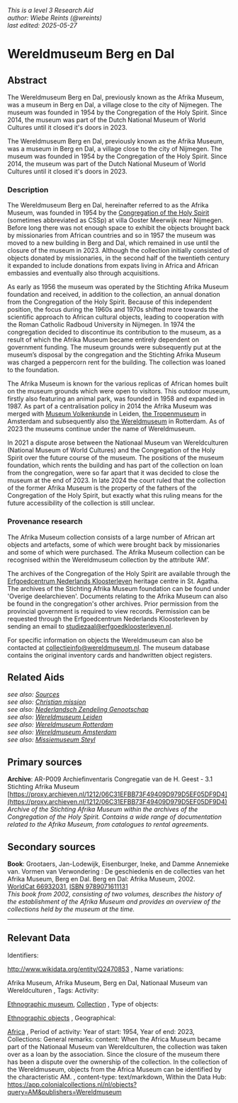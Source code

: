 
_This is a level 3 Research Aid_  
_author: Wiebe Reints (@wreints)_  
_last edited: 2025-05-27_  

# Wereldmuseum Berg en Dal


## Abstract

The Wereldmuseum Berg en Dal, previously known as the Afrika Museum, was a museum in Berg en Dal, a village close to the city of Nijmegen. The museum was founded in 1954 by the Congregation of the Holy Spirit. Since 2014, the museum was part of the Dutch National Museum of World Cultures until it closed it's doors in 2023.

The Wereldmuseum Berg en Dal, previously known as the Afrika Museum, was a museum in Berg en Dal, a village close to the city of Nijmegen. The museum was founded in 1954 by the Congregation of the Holy Spirit. Since 2014, the museum was part of the Dutch National Museum of World Cultures until it closed it's doors in 2023. 

### Description

The Wereldmuseum Berg en Dal, hereinafter referred to as the Afrika Museum, was founded in 1954 by the [Congregation of the Holy Spirit](https://missie-geest.nl/) (sometimes abbreviated as CSSp) at villa Ooster Meerwijk near Nijmegen. Before long there was not enough space to exhibit the objects brought back by missionaries from African countries and so in 1957 the museum was moved to a new building in Berg and Dal, which remained in use until the closure of the museum in 2023. Although the collection initially consisted of objects donated by missionaries, in the second half of the twentieth century it expanded to include donations from expats living in Africa and African embassies and eventually also through acquisitions. 

As early as 1956 the museum was operated by the Stichting Afrika Museum foundation and received, in addition to the collection, an annual donation from the Congregation of the Holy Spirit. Because of this independent position, the focus during the 1960s and 1970s shifted more towards the scientific approach to African cultural objects, leading to cooperation with the Roman Catholic Radboud University in Nijmegen. In 1974 the congregation decided to discontinue its contribution to the museum, as a result of which the Afrika Museum became entirely dependent on government funding. The museum grounds were subsequently put at the museum’s disposal by the congregation and the Stichting Afrika Museum was charged a peppercorn rent for the building. The collection was loaned to the foundation. 

The Afrika Museum is known for the various replicas of African homes built on the museum grounds which were open to visitors. This outdoor museum, firstly also featuring an animal park, was founded in 1958 and expanded in 1987. As part of a centralisation policy  in 2014  the Afrika Museum was merged with [Museum Volkenkunde](https://app.colonialcollections.nl/en/research-guide/https%3A%2F%2Fn2t%252Enet%2Fark%3A%2F27023%2F77c1a0cf982b33b9e88073c4a704049b) in Leiden, [the Tropenmuseum](https://app.colonialcollections.nl/en/research-guide/https%3A%2F%2Fn2t%252Enet%2Fark%3A%2F27023%2Fba9397040f2cf7f618e2180fb6c90208niveau3/English/WMAmsterdam_20240809.yml) in Amsterdam and subsequently also [the Wereldmuseum](https://app.colonialcollections.nl/en/research-guide/https%3A%2F%2Fn2t%252Enet%2Fark%3A%2F27023%2Fe2859af90871cee23d48d1467336b191) in Rotterdam. As of 2023 the museums continue under the name of Wereldmuseum.

In 2021 a dispute arose between the Nationaal Museum van Wereldculturen (National Museum of World Cultures) and the Congregation of the Holy Spirit over the future course of the museum. The positions of the museum foundation, which rents the building and has part of the collection on loan from the congregation, were so far apart that it was decided to close the museum at the end of 2023. In late 2024 the court ruled that the collection of the former Afrika Museum is the property of the fathers of the Congregation of the Holy Spirit, but exactly what this ruling means for the future accessibility of the collection is still unclear.

### Provenance research

The Afrika Museum collection consists of a large number of African art objects and artefacts, some of which were brought back by missionaries and some of which were purchased. The Afrika Museum collection can be recognised within the Wereldmuseum collection by the attribute ‘AM’.  

The archives of the Congregation of the Holy Spirit are available through the [Erfgoedcentrum Nederlands Kloosterleven](https://erfgoedkloosterleven.nl/) heritage centre in St. Agatha. The archives of the Stichting Afrika Museum foundation can be found under 'Overige deelarchieven'. Documents relating to the Afrika Museum can also be found in the congregation's other archives. Prior permission from the provincial government is required to view records. Permission can be requested through the Erfgoedcentrum Nederlands Kloosterleven by sending an email to [studiezaal@erfgoedkloosterleven.nl](mailto:studiezaal@erfgoedkloosterleven.nl).

For specific information on objects the Wereldmuseum can also be contacted at [collectieinfo@wereldmuseum.nl](mailto:collectieinfo@wereldmuseum.nl). The museum database contains the original inventory cards and handwritten object registers.


## Related Aids

_see also: [Sources](niveau1/English/Sources_20240501.yml)_  
_see also: [Christian mission](niveau2/English/ChristianMission_20240417.yml)_  
_see also: [Nederlandsch Zendeling Genootschap](niveau3/English/NZG_20240508.yml)_  
_see also: [Wereldmuseum Leiden](niveau3/English/WMLeiden_20240508.yml)_  
_see also: [Wereldmuseum Rotterdam](niveau3/English/WMRotterdam_2040822.yml)_  
_see also: [Wereldmuseum Amsterdam](niveau3/English/WMAmsterdam_20240809.yml)_  
_see also: [Missiemuseum Steyl](niveau3/English/MissiemuseumSteyl_20241021.yml)_  

## Primary sources

**Archive**: AR-P009 Archiefinventaris Congregatie van de H. Geest - 3.1 Stichting Afrika Museum  
[https://proxy.archieven.nl/1212/06C31EFBB73F49409D979D5EF05DF9D4](https://proxy.archieven.nl/1212/06C31EFBB73F49409D979D5EF05DF9D4)  
_Archive of the Stichting Afrika Museum within the archives of the Congregation of the Holy Spirit. Contains a wide range of documentation related to the Afrika Museum, from catalogues to rental agreements._  

## Secondary sources

**Book**: Grootaers, Jan-Lodewijk, Eisenburger, Ineke, and Damme Annemieke van. Vormen van Verwondering : De geschiedenis en de collecties van het Afrika Museum, Berg en Dal. Berg en Dal: Afrika Museum, 2002.  
[WorldCat 66932031](https://search.worldcat.org/title/66932031), [ISBN 9789071611131](https://isbnsearch.org/isbn/9789071611131)  
_This book from 2002, consisting of two volumes, describes the history of the establishment of the Afrika Museum and provides an overview of the collections held by the museum at the time._  



---
## Relevant Data 
Identifiers:
  
http://www.wikidata.org/entity/Q2470853
,
  Name variations:
  
Afrika Museum, Afrika Museum, Berg en Dal, Nationaal Museum van Wereldculturen
,
  Tags:
  Activity:
  
[Ethnographic museum](http://vocab.getty.edu/page/aat/300451067), [Collection](http://vocab.getty.edu/aat/300025976)
,
  Type of objects:
  
[Ethnographic objects](http://vocab.getty.edu/aat/300234108)
,
  Geographical:
  
[Africa](https://www.geonames.org/6255146/)
,
  Period of activity:
  Year of start:
  1954,
  Year of end:
  2023,
  Collections:
  General remarks:
  content:
  When the Africa Museum became part of the Nationaal Museum van Wereldculturen, the collection was taken over as a loan by the association. Since the closure of the museum there has been a dispute over the ownership of the collection. In the collection of the Wereldmuseum, objects from the Africa Museum can be identified by the characteristic AM.
,
  content-type:
  text/markdown,
  Within the Data Hub:
  https://app.colonialcollections.nl/nl/objects?query=AM&publishers=Wereldmuseum
        